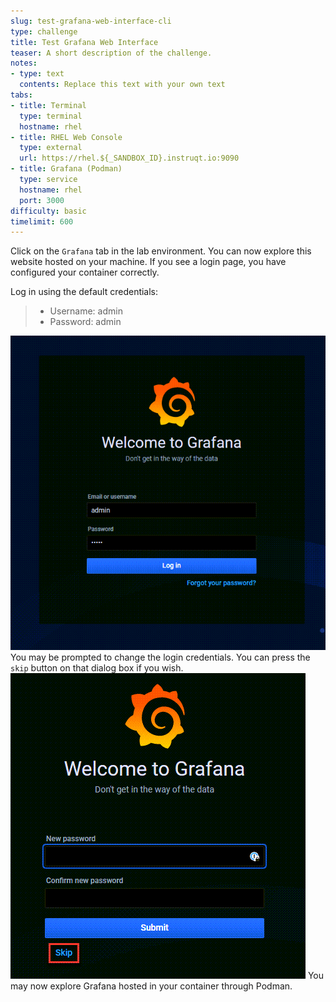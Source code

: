 ```yaml
---
slug: test-grafana-web-interface-cli
type: challenge
title: Test Grafana Web Interface
teaser: A short description of the challenge.
notes:
- type: text
  contents: Replace this text with your own text
tabs:
- title: Terminal
  type: terminal
  hostname: rhel
- title: RHEL Web Console
  type: external
  url: https://rhel.${_SANDBOX_ID}.instruqt.io:9090
- title: Grafana (Podman)
  type: service
  hostname: rhel
  port: 3000
difficulty: basic
timelimit: 600
---
```

Click on the `Grafana` tab in the lab environment. You can now explore this website hosted on your machine. If you see a login page, you have configured your container correctly.

Log in using the default credentials:
>* Username: admin
>* Password: admin

![](../assets/grafanaloginmenu.png)
You may be prompted to change the login credentials. You can press the `skip` button on that dialog box if you wish.
![](../assets/skippassword.png)
You may now explore Grafana hosted in your container through Podman.